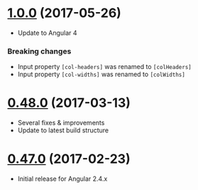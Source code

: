 <a name="1.0.0"></a>
# [1.0.0](https://github.com/valor-software/ng2-handsontable/compare/1.0.0-rc.1...v1.0.0) (2017-05-26)
- Update to Angular 4

### Breaking changes
- Input property `[col-headers]` was renamed to `[colHeaders]`
- Input property `[col-widths]` was renamed to `[colWidths]`

<a name="0.48.0"></a>
# [0.48.0](https://github.com/valor-software/ng2-handsontable/compare/0.48.0...1.0.0-rc.1) (2017-03-13)
- Several fixes & improvements
- Update to latest build structure


<a name="0.47.0"></a>
# [0.47.0](https://github.com/valor-software/ng2-handsontable/compare/0.47.1...0.47.2) (2017-02-23)
- Initial release for Angular 2.4.x
